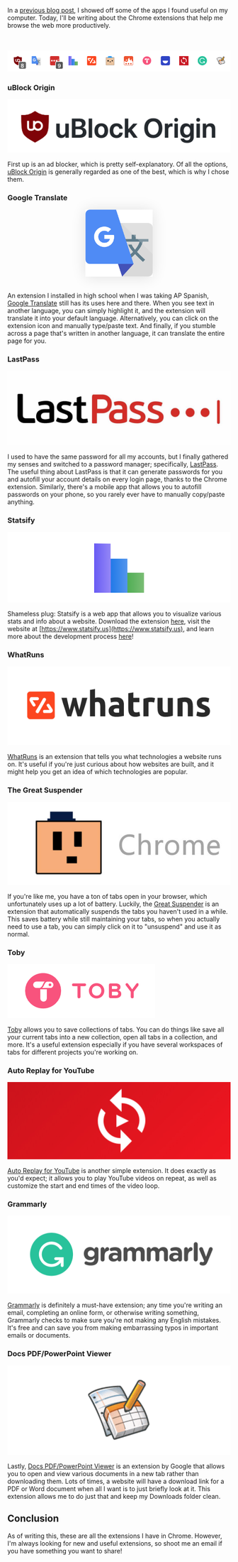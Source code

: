 In a [previous blog post](/blog/2019-05-25/my-computer-desktop-arrangement/), I showed off some of the apps I found useful on my computer. Today, I'll be writing about the Chrome extensions that help me browse the web more productively. 

<br><br>
![My chrome extensions](/assets/images/blog-images/2019/extension_bar.png)

### uBlock Origin

![uBlock Origin](/assets/images/blog-images/2019/ublock.png)

First up is an ad blocker, which is pretty self-explanatory. Of all the options, [uBlock Origin](https://github.com/gorhill/uBlock) is generally regarded as one of the best, which is why I chose them. 

### Google Translate

<div style="text-align: center;">
    <img alt="Google Translate" src="/assets/images/blog-images/2019/google_translate.png" style="width: 30%; box-shadow: 0 1px 30px rgba(0, 0, 0, 0.12);">
</div>
<br>

An extension I installed in high school when I was taking AP Spanish, [Google Translate](https://chrome.google.com/webstore/detail/google-translate/aapbdbdomjkkjkaonfhkkikfgjllcleb?hl=en) still has its uses here and there. When you see text in another language, you can simply highlight it, and the extension will translate it into your default language. Alternatively, you can click on the extension icon and manually type/paste text. And finally, if you stumble across a page that's written in another language, it can translate the entire page for you. 

### LastPass

![LastPass](/assets/images/blog-images/2019/lastpass.jpg)

I used to have the same password for all my accounts, but I finally gathered my senses and switched to a password manager; specifically, [LastPass](https://lastpass.com/). The useful thing about LastPass is that it can generate passwords for you and autofill your account details on every login page, thanks to the Chrome extension. Similarly, there's a mobile app that allows you to autofill passwords on your phone, so you rarely ever have to manually copy/paste anything. 

### Statsify

![Statsify](/assets/images/blog-images/2019/statsify_extension.png)

Shameless plug: Statsify is a web app that allows you to visualize various stats and info about a website. Download the extension [here](https://chrome.google.com/webstore/detail/statsify/nmifmhiilofkndfejgeigkkpmkmlgoeb?hl=en-US&gl=US), visit the website at [https://www.statsify.us](https://www.statsify.us), and learn more about the development process [here](/blog/2019-03-03/my-experience-launching-statsify/)!

### WhatRuns

![WhatRuns](/assets/images/blog-images/2019/whatruns.png)

[WhatRuns](https://www.whatruns.com/) is an extension that tells you what technologies a website runs on. It's useful if you're just curious about how websites are built, and it might help you get an idea of which technologies are popular. 

### The Great Suspender

![The Great Suspender](/assets/images/blog-images/2019/great_suspender.png)

If you're like me, you have a ton of tabs open in your browser, which unfortunately uses up a lot of battery. Luckily, the [Great Suspender](https://chrome.google.com/webstore/detail/the-great-suspender/klbibkeccnjlkjkiokjodocebajanakg) is an extension that automatically suspends the tabs you haven't used in a while. This saves battery while still maintaining your tabs, so when you actually need to use a tab, you can simply click on it to "unsuspend" and use it as normal. 

### Toby

![Toby](/assets/images/blog-images/2019/toby.png)

[Toby](http://www.gettoby.com/) allows you to save collections of tabs. You can do things like save all your current tabs into a new collection, open all tabs in a collection, and more. It's a useful extension especially if you have several workspaces of tabs for different projects you're working on. 

### Auto Replay for YouTube

![Auto Replay](/assets/images/blog-images/2019/auto_replay.png)

[Auto Replay for YouTube](https://chrome.google.com/webstore/detail/auto-replay-for-youtube/kanbnempkjnhadplbfgdaagijdbdbjeb) is another simple extension. It does exactly as you'd expect; it allows you to play YouTube videos on repeat, as well as customize the start and end times of the video loop. 

### Grammarly

![Grammarly](/assets/images/blog-images/2019/grammarly.png)

[Grammarly](https://www.grammarly.com/) is definitely a must-have extension; any time you're writing an email, completing an online form, or otherwise writing something, Grammarly checks to make sure you're not making any English mistakes. It's free and can save you from making embarrassing typos in important emails or documents. 

### Docs PDF/PowerPoint Viewer 

![Docs PDF/PowerPoint Viewer](/assets/images/blog-images/2019/docs_viewer.png)

Lastly, [Docs PDF/PowerPoint Viewer](https://chrome.google.com/webstore/detail/docs-pdfpowerpoint-viewer/nnbmlagghjjcbdhgmkedmbmedengocbn) is an extension by Google that allows you to open and view various documents in a new tab rather than downloading them. Lots of times, a website will have a download link for a PDF or Word document when all I want is to just briefly look at it. This extension allows me to do just that and keep my Downloads folder clean. 


## Conclusion

As of writing this, these are all the extensions I have in Chrome. However, I'm always looking for new and useful extensions, so shoot me an email if you have something you want to share!

